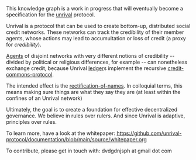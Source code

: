 This knowledge graph is a work in progress that will eventually become a specification for the [unrival](unrival.md) protocol.

Unrival is a protocol that can be used to create bottom-up, distributed social credit networks.  These networks can track the credibility of their member agents, whose actions may lead to accumultation or loss of credit (a proxy for *credibility*).

[Agents](agent) of disjoint networks with very different notions of credibility -- divided by political or religious differences, for example -- can nonetheless exchange credit, because Unrival [ledger](object/ledger.md)s implement the recursive [credit-commons-protocol](environment/technology/credit-commons-protocol.md).

The intended effect is the [rectification-of-names](environment/philosophy/rectification-of-names.md).  In colloquial terms, this means making sure things are what they say they are (at least within the confines of an Unrival network)

Ultimately, the goal is to create a foundation for effective decentralized governance.  We believe in rules over rulers.  And since Unrival is adaptive, principles over rules.

To learn more, have a look at the whitepaper: https://github.com/unrival-protocol/documentation/blob/main/source/whitepaper.org

To contribute, please get in touch with: dvdgdnjsph at gmail dot com
